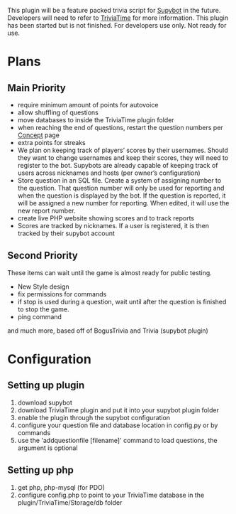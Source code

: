 This plugin will be a feature packed trivia script for [Supybot][] in the future. Developers will need to refer to [TriviaTime][] for more information.
This plugin has been started but is not finished. For developers use only. Not ready for use.

# Plans
## Main Priority

* require minimum amount of points for autovoice
* allow shuffling of questions
* move databases to inside the TriviaTime plugin folder
* when reaching the end of questions, restart the question numbers per [Concept][] page
* extra points for streaks
* We plan on keeping track of players’ scores by their usernames. Should they want to change usernames and keep their scores, they will need to register to the bot. Supybots are already capable of keeping track of users across nicknames and hosts (per owner’s configuration)
* Store question in an SQL file. Create a system of assigning number to the question. That question number will only be used for reporting and when the question is displayed by the bot. If the question is reported, it will be assigned a new number for reporting. When edited, it will use the new report number.
* create live PHP website showing scores and to track reports
* Scores are tracked by nicknames. If a user is registered, it is then tracked by their supybot account

## Second Priority
These items can wait until the game is almost ready for public testing.
* New Style design
* fix permissions for commands
* if stop is used during a question, wait until after the question is finished to stop the game.
* ping command

and much more, based off of BogusTrivia and Trivia (supybot plugin)

  [TriviaTime]: http://trivialand.org/triviatime/
  [Supybot]: http://sourceforge.net/projects/supybot/
  [Concept]: http://trivialand.org/triviatime/concept/

# Configuration
## Setting up plugin
1. download supybot
2. download TriviaTime plugin and put it into your supybot plugin folder
3. enable the plugin through the supybot configuration
4. configure your question file and database location in config.py or by commands
5. use the 'addquestionfile [filename]' command to load questions, the argument is optional

## Setting up php
1. get php, php-mysql (for PDO)
2. configure config.php to point to your TriviaTime database in the plugin/TriviaTime/Storage/db folder

